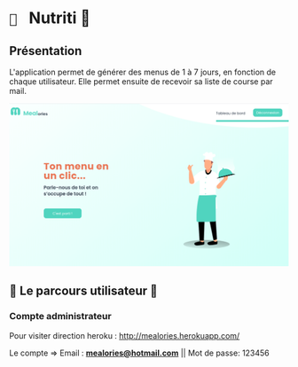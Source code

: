 # `📆 ` Nutriti :apple:

## Présentation

L'application permet de générer des menus de 1 à 7 jours, en fonction de chaque utilisateur. Elle permet ensuite de recevoir sa liste de course par mail.

![1607682988717.png](./1607682988717.png)

## 🍪 Le parcours utilisateur 🍪

### Compte administrateur

Pour visiter direction heroku : http://mealories.herokuapp.com/

Le compte => Email : **mealories@hotmail.com** || Mot de passe: 123456
